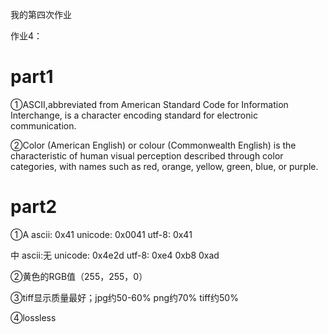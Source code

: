 我的第四次作业

作业4：

# part1
①ASCII,abbreviated from American Standard Code for Information Interchange, is a character encoding standard for electronic communication.

②Color (American English) or colour (Commonwealth English) is the characteristic of human visual perception described through color categories, with names such as red, orange, yellow, green, blue, or purple.

# part2
①A ascii: 0x41 unicode: 0x0041 utf-8: 0x41

 中 ascii:无 unicode: 0x4e2d utf-8: 0xe4 0xb8 0xad

②黄色的RGB值（255，255，0）

③tiff显示质量最好；jpg约50-60% png约70% tiff约50%



④lossless